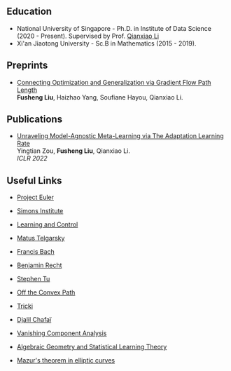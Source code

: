 ## Education
- National University of Singapore - Ph.D. in Institute of Data Science (2020 - Present). Supervised by Prof. [Qianxiao Li](https://blog.nus.edu.sg/qianxiaoli/)
- Xi'an Jiaotong University - Sc.B in Mathematics (2015 - 2019). 


## Preprints
- [Connecting Optimization and Generalization via Gradient Flow Path Length](https://arxiv.org/abs/2202.10670)\
**Fusheng Liu**, Haizhao Yang, Soufiane Hayou, Qianxiao Li.


## Publications
- [Unraveling Model-Agnostic Meta-Learning via The Adaptation Learning Rate](https://openreview.net/pdf?id=3rULBvOJ8D2)\
Yingtian Zou, **Fusheng Liu**, Qianxiao Li. \
*ICLR 2022*


## Useful Links
- [Project Euler](https://projecteuler.net)

- [Simons Institute](https://simons.berkeley.edu/workshops/past)

- [Learning and Control](https://nikolaimatni.github.io/courses/ese680-fall2019/index.html)

- [Matus Telgarsky](http://mjt.cs.illinois.edu/courses/dlt-f20/files/lec.html)

- [Francis Bach](https://francisbach.com/)

- [Benjamin Recht](https://www.argmin.net)

- [Stephen Tu](https://stephentu.github.io/blog/)

- [Off the Convex Path](https://www.offconvex.org)

- [Tricki](http://www.tricki.org/tricki/articles)

- [Djalil Chafaï](http://djalil.chafai.net/blog/)

- [Vanishing Component Analysis](http://proceedings.mlr.press/v28/livni13.pdf)

- [Algebraic Geometry and Statistical Learning Theory](http://watanabe-www.math.dis.titech.ac.jp/users/swatanab/ag-slt.html)

- [Mazur's theorem in elliptic curves](http://www-personal.umich.edu/~asnowden/teaching/2013/679/)
